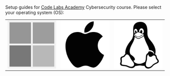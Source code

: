 Setup guides for [Code Labs Academy](https://www.codelabsacademy.com) Cybersecurity course. Please select your operating system (OS):

<table>
  <tr>
    <td>
      <a href="windows.md">
        <img src="images/windows_logo.png" alt="Windows">
      </a>
    </td>
    <td>
      <a href="macos.md">
        <img src="images/apple_logo.png" alt="macOS">
      </a>
    </td>
    <td>
      <a href="ubuntu.md">
        <img src="images/linux_logo.png" alt="Ubuntu">
      </a>
    </td>
  </tr>
</table>
